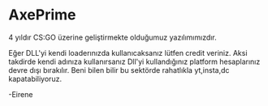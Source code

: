 # AxePrime
4 yıldır CS:GO üzerine geliştirmekte olduğumuz yazılımımızdır.

Eğer DLL'yi kendi loaderınızda kullanıcaksanız lütfen credit veriniz. Aksi takdirde kendi adınıza kullanırsanız Dll'yi kullandığınız platform hesaplarınız devre dışı bırakılır.
Beni bilen bilir bu sektörde rahatlıkla yt,insta,dc kapatabiliyoruz. 

-Eirene
